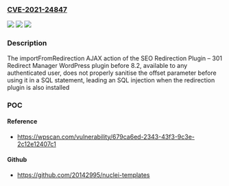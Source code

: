 ### [CVE-2021-24847](https://cve.mitre.org/cgi-bin/cvename.cgi?name=CVE-2021-24847)
![](https://img.shields.io/static/v1?label=Product&message=SEO%20Redirection%20Plugin%20%E2%80%93%20301%20Redirect%20Manager&color=blue)
![](https://img.shields.io/static/v1?label=Version&message=8.2%20&color=brightgreen)
![](https://img.shields.io/static/v1?label=Vulnerability&message=CWE-89%20SQL%20Injection&color=brightgreen)

### Description

The importFromRedirection AJAX action of the SEO Redirection Plugin – 301 Redirect Manager WordPress plugin before 8.2, available to any authenticated user, does not properly sanitise the offset parameter before using it in a SQL statement, leading an SQL injection when the redirection plugin is also installed

### POC

#### Reference
- https://wpscan.com/vulnerability/679ca6ed-2343-43f3-9c3e-2c12e12407c1

#### Github
- https://github.com/20142995/nuclei-templates

